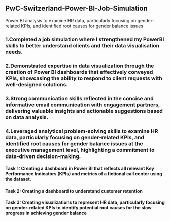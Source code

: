## PwC-Switzerland-Power-BI-Job-Simulation
Power BI analysis to examine HR data, particularly focusing on gender-related KPIs, and identified root causes for gender balance issues
### 1.Completed a job simulation where I strengthened my PowerBI skills to better understand clients and their data visualisation needs.
### 2.Demonstrated expertise in data visualization through the creation of Power BI dashboards that effectively conveyed KPIs, showcasing the ability to respond to client requests with well-designed solutions.
### 3.Strong communication skills reflected in the concise and informative email communication with engagement partners, delivering valuable insights and actionable suggestions based on data analysis.
### 4.Leveraged analytical problem-solving skills to examine HR data, particularly focusing on gender-related KPIs, and identified root causes for gender balance issues at the executive management level, highlighting a commitment to data-driven decision-making.
 

#### Task 1: Creating a dashboard in Power BI  that reflects all relevant Key Performance Indicators (KPIs) and metrics of a fictional call center using the dataset.
#### Task 2: Creating a dashboard to understand customer retention
#### Task 3: Creating visualizations to represent HR data, particularly focusing on gender-related KPIs to identify potential root causes for the slow progress in achieving gender balance
